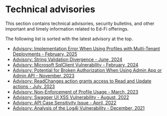 # Technical advisories

This section contains technical advisories, security bulletins, and other
important and timely information related to Ed-Fi offerings.

The following list is sorted with the latest advisory at the top.

* [Advisory: Implementation Error When Using Profiles with Multi-Tenant Deployments - February, 2025](./profiles%20in%20multi-tenancy.md)
* [Advisory: String Validation Divergence - June, 2024](./string-validation.md)
* [Advisory: Microsoft SqlClient Vulnerability - February, 2024](./sqlclient.md)
* [Advisory: Potential for Broken Authorization When Using Admin App or Admin API - November, 2023](./broken-auth.md)
* [Advisory: ReadChanges action grants access to Read and Update actions - July, 2023](./readchanges.md)
* [Advisory: Non-Enforcement of Profile Usage - March, 2023](./profile-usage.md)
* [Advisory: Swagger UI XSS Vulnerability - August, 2022](./swagger-xss.md)
* [Advisory: API Case Sensitivity Issue - April, 2022](./api-case-sensitivity.md)
* [Advisory: Analysis of the Log4j Vulnerability - December, 2021](./log4j.md)
